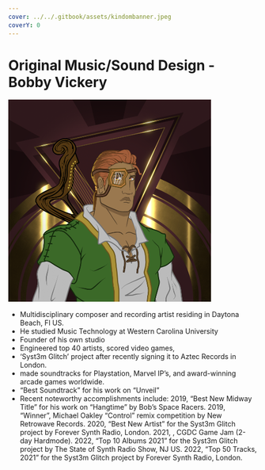 ```yaml
---
cover: ../../.gitbook/assets/kindombanner.jpeg
coverY: 0
---
```


# Original Music/Sound Design    -  Bobby Vickery

![](<../../.gitbook/assets/Screen Shot 2022-07-06 at 12.30.34 PM.png>)

* Multidisciplinary composer and recording artist residing in Daytona Beach, Fl US.&#x20;
* He studied Music Technology at Western Carolina University&#x20;
* Founder of his own studio
* Engineered top 40 artists, scored video games,&#x20;
* ‘Syst3m Glitch’ project after recently signing it to Aztec Records in London.&#x20;
* made soundtracks for Playstation, Marvel IP’s, and award-winning arcade games worldwide.&#x20;
* “Best Soundtrack” for his work on “Unveil”&#x20;
* Recent noteworthy accomplishments include: 2019, “Best New Midway Title” for his work on “Hangtime” by Bob’s Space Racers. 2019, “Winner”, Michael Oakley “Control” remix competition by New Retrowave Records. 2020, “Best New Artist” for the Syst3m Glitch project by Forever Synth Radio, London. 2021, , CGDC Game Jam (2-day Hardmode). 2022, “Top 10 Albums 2021” for the Syst3m Glitch project by The State of Synth Radio Show, NJ US. 2022, “Top 50 Tracks, 2021” for the Syst3m Glitch project by Forever Synth Radio, London.
